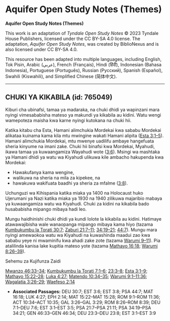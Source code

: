 # Aquifer Open Study Notes (Themes)

**Aquifer Open Study Notes (Themes)**

This work is an adaptation of *Tyndale Open Study Notes* © 2023 Tyndale House Publishers, licensed under the CC BY\-SA 4\.0 license. The adaptation, *Aquifer Open Study Notes*, was created by BiblioNexus and is also licensed under CC BY\-SA 4\.0\.

This resource has been adapted into multiple languages, including English, Tok Pisin, Arabic (عربي), French (Français), Hindi (हिंदी), Indonesian (Bahasa Indonesia), Portuguese (Português), Russian (Русский), Spanish (Español), Swahili (Kiswahili), and Simplified Chinese (简体中文).



--------------------------------

## CHUKI YA KIKABILA (id: 765049)

Kiburi cha ubinafsi, tamaa ya madaraka, na chuki dhidi ya wapinzani mara nyingi vimesababisha mateso ya makundi ya kikabila au kidini. Watu wengi wamepoteza maisha kwa karne nyingi kutokana na chuki hii.

Katika kitabu cha Esta, Hamani alimchukia Mordekai kwa sababu Mordekai alikataa kuinama kama kila mtu mwingine wakati Hamani alipita ([Esta 3:1–5](https://ref.ly/Esth3:1-Esth3:5)). Hamani alimchukia Mordekai, mtu mwenye uadilifu ambaye hangefuata sheria kinyume na imani zake. Chuki hii binafsi kwa Mordekai, Myahudi, ikawa tamaa ya kuwaangamiza Wayahudi wote ([3:6](https://ref.ly/Esth3:6)). Msingi wa mashtaka ya Hamani dhidi ya watu wa Kiyahudi ulikuwa kile ambacho hakupenda kwa Mordekai:

* Hawakufanya kama wengine,
* walikuwa na sheria na mila za kipekee, na
* hawakuwa wakifuata baadhi ya sheria za mfalme ([3:8](https://ref.ly/Esth3:8)).

Uchunguzi wa Kihispania katika miaka ya 1400 na Holocaust huko Ujerumani ya Nazi katika miaka ya 1930 na 1940 zilikuwa majaribio mabaya ya kuwaangamiza watu wa Kiyahudi. Chuki za kidini na kikabila bado husababisha mipango mibaya hadi leo.

Mungu haidhinishi chuki dhidi ya kundi lolote la kikabila au kidini. Hatimaye atawawajibisha wale wanaopanga mipango mibaya kama hiyo (tazama [Kumbukumbu la Torati 30:7](https://ref.ly/Deut30:7); [Zaburi 21:7–11](https://ref.ly/Ps21:7-Ps21:11); [34:19–21](https://ref.ly/Ps34:19-Ps34:21); [44:7](https://ref.ly/Ps44:7)). Mungu mara nyingi amewaokoa watu wa Kiyahudi na kuwashinda maadui zao kwa sababu yeye ni mwaminifu kwa ahadi zake zote (tazama [Warumi 9–11](https://ref.ly/Rom9:1-Rom11:36)). Pia atalilinda kanisa lake kupitia mateso yote (tazama [Mathayo 16:18](https://ref.ly/Matt16:18); [Warumi 8:26–39](https://ref.ly/Rom8:26-Rom8:39)).

Sehemu za Kujifunza Zaidi

[Mwanzo 46:33–34](https://ref.ly/Gen46:33-Gen46:34); [Kumbukumbu la Torati 7:1–6](https://ref.ly/Deut7:1-Deut7:6); [23:3–8](https://ref.ly/Deut23:3-Deut23:8); [Esta 3:1–9](https://ref.ly/Esth3:1-Esth3:9); [Mathayo 15:22–28](https://ref.ly/Matt15:22-Matt15:28); [Luka 4:27](https://ref.ly/Luke4:27); [Matendo 10:34–35](https://ref.ly/Acts10:34-Acts10:35); [Warumi 9:1–11:36](https://ref.ly/Rom9:1-Rom11:36); [Wagalatia 3:26–29](https://ref.ly/Gal3:26-Gal3:29); [Waefeso 2:14](https://ref.ly/Eph2:14)

* **Associated Passages:** DEU 30:7; EST 3:6; EST 3:8; PSA 44:7; MAT 16:18; LUK 4:27; EPH 2:14; MAT 15:22–MAT 15:28; ROM 9:1–ROM 11:36; ACT 10:34–ACT 10:35; GAL 3:26–GAL 3:29; ROM 8:26–ROM 8:39; DEU 7:1–DEU 7:6; EST 3:1–EST 3:5; PSA 21:7–PSA 21:11; PSA 34:19–PSA 34:21; GEN 46:33–GEN 46:34; DEU 23:3–DEU 23:8; EST 3:1–EST 3:9


